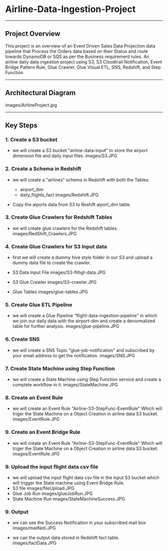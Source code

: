 # Airline-Data-Ingestion-Project
***
## Project Overview
This project is an overview of an Event Driven Sales Data Projection data pipeline that Process the Orders data based on their Status and route towards DynamoDB or SQS as per the Business requirement rules.
An airline daily data ingestion project using S3, S3 Cloudtrail Notification, Event Bridge Pattern Rule, Glue Crawler, Glue Visual ETL, SNS, Redshift, and Step Function

***

## Architectural Diagram
images/AirlineProject.jpg

***

## Key Steps
### 1. Create a S3 bucket
- we will create a S3 bucket "airline-data-input" to store the airport dimension file and daily input files.
images/S3.JPG

### 2. Create a Schema in Redshift
- we will create a "airlines" schema in Redshift with both the Tables.
    - airport_dim
    - daily_flights_fact
images/Redshift.JPG

- Copy the aiports data from S3 to Reshift aiport_dim table.



### 3. Create Glue Crawlers for Redshift Tables
- we will create glue crawlers for the Redshift tables.
  images/RedShift_Crawlers.JPG


### 4. Create Glue Crawlers for S3 Input data
- first we will create a dummy hive style folder in our S3 and upload a dummy data file to create the crawler.
- S3 Data Input File
  images/S3-flihgt-data.JPG
  
- S3 Glue Crawler
  images/S3-crawler.JPG
  
- Glue Tables
  images/glue-tables.JPG


### 5. Create Glue ETL Pipeline
- we will create a Glue Pipeline "flight-data-ingestion-pipeline" in which we join our daily data with the airport-dim and create a denormalized table for further analysis.
images/glue-pipeline.JPG

### 6. Create SNS
- we will create a SNS Topic "glue-job-notification" and subscribed by your email address to get the notification.
images/SNS.JPG


### 7. Create State Machine using Step Function
- we will create a State Machine using Step Function service and create a complete workflow in it. 
images/StateMachine.JPG

### 8. Create an Event Rule
- we will create an Event Rule "Airline-S3-StepFunc-EventRule" Which will triger the State Machine on a Object Creation in airline data S3 bucket.
  images/EventRule.JPG


### 9. Create an Event Bridge Rule
- we will create an Event Rule "Airline-S3-StepFunc-EventRule" Which will triger the State Machine on a Object Creation in airline data S3 bucket.
images/EventRule.JPG

### 9. Upload the input flight data csv file 
- we will upload the input flight data csv file in the input S3 bucket which will trigger the State machine using Event Bridge Rule.
- S3 file
images/fileUpload.JPG
- Glue Job Run
images/glueJobRun.JPG
- State Machine Run
images/StateMachineSuccess.JPG

### 9. Output
- we can see the Success Notification in your subscribed mail box 
images/mailNoti.JPG


- we can the output data stored in Redshift fact table.
images/factData.JPG

